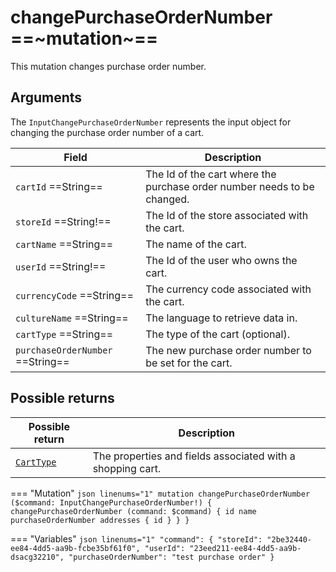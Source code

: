 # changePurchaseOrderNumber ==~mutation~==

This mutation changes purchase order number.

## Arguments

The `InputChangePurchaseOrderNumber` represents the input object for changing the purchase order number of a cart.

| Field                      | Description                                                                                  |
|----------------------------|----------------------------------------------------------------------------------------------|
| `cartId`  ==String==       | The Id of the cart where the purchase order number needs to be changed.                      |
| `storeId`  ==String!==     | The Id of the store associated with the cart.                                                |
| `cartName`  ==String==     | The name of the cart.                                                                        |
| `userId`  ==String!==      | The Id of the user who owns the cart.                                                        |
| `currencyCode`  ==String== | The currency code associated with the cart.                                                  |
| `cultureName`  ==String==  | The language to retrieve data in.                                                            |
| `cartType`  ==String==     | The type of the cart (optional).                                                             |
| `purchaseOrderNumber`  ==String==  | The new purchase order number to be set for the cart.                                |


## Possible returns

| Possible return                                          	| Description                                                 	|
|---------------------------------------------------------	|--------------------------------------------------------------	|
| [`CartType`](../../Cart/objects/cart-type.md)           	|  The properties and fields associated with a shopping cart.  	|


=== "Mutation"
    ```json linenums="1"
    mutation changePurchaseOrderNumber ($command: InputChangePurchaseOrderNumber!) {
      changePurchaseOrderNumber (command: $command) {
      id
        name
        purchaseOrderNumber
      addresses
        {
          id
        }
      }
    }
    ```

=== "Variables"
    ```json linenums="1"
    "command": {
      "storeId": "2be32440-ee84-4dd5-aa9b-fcbe35bf61f0",
      "userId": "23eed211-ee84-4dd5-aa9b-dsacg32210",
        "purchaseOrderNumber": "test purchase order"
    }
    ```
